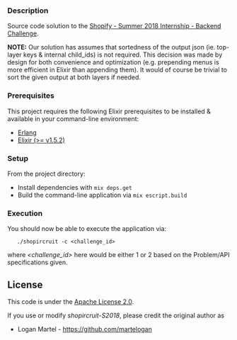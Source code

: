 ### Description

Source code solution to the [Shopify - Summer 2018 Internship - Backend Challenge](https://backend-challenge-summer-2018.herokuapp.com/).

**NOTE:** Our solution has assumes that sortedness of the output json (ie. top-layer keys & internal child_ids) is not required. This decision was made by design for both convenience and optimization (e.g. prepending menus is more efficient in Elixir than appending them). It would of course be trivial to sort the given output at both layers if needed.

### Prerequisites

This project requires the following Elixir prerequisites to be installed & available in your command-line environment:

  * [Erlang](http://erlang.org/doc/installation_guide/INSTALL.html)
  * [Elixir (>= v1.5.2)](http://elixir-lang.github.io/install.html)

### Setup

From the project directory:

* Install dependencies with `mix deps.get`
* Build the command-line application via `mix escript.build`

### Execution

You should now be able to execute the application via:


       ./shopircruit -c <challenge_id>

where _<challenge_id>_ here would be either 1 or 2 based on the Problem/API specifications given.

License
-------

This code is under the [Apache License 2.0](https://www.apache.org/licenses/LICENSE-2.0).

If you use or modify _shopircruit-S2018_, please credit the original author as

* Logan Martel - https://github.com/martelogan
